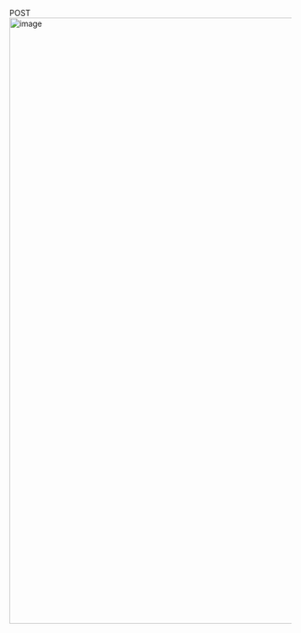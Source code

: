 POST
<img width="1920" height="1080" alt="image" src="https://github.com/user-attachments/assets/69da2808-07a2-4508-a7b8-3b5c0d8f6cf2" />
